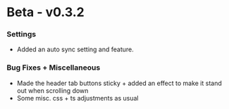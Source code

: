 # Beta - v0.3.2

### Settings
- Added an auto sync setting and feature.

### Bug Fixes + Miscellaneous
- Made the header tab buttons sticky + added an effect to make it stand out when scrolling down
- Some misc. css + ts adjustments as usual